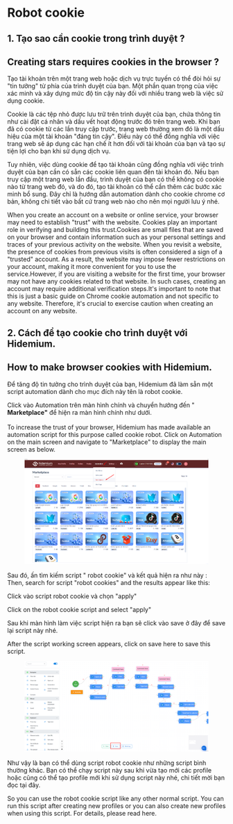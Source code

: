 # Robot cookie

## 1. Tạo sao cần cookie trong trình duyệt  ?

## &#x20;Creating stars requires cookies in the browser ?

Tạo tài khoản trên một trang web hoặc dịch vụ trực tuyến có thể đòi hỏi sự "tin tưởng" từ phía của trình duyệt của bạn. Một phần quan trọng của việc xác minh và xây dựng mức độ tin cậy này đối với nhiều trang web là việc sử dụng cookie.

Cookie là các tệp nhỏ được lưu trữ trên trình duyệt của bạn, chứa thông tin như cài đặt cá nhân và dấu vết hoạt động trước đó trên trang web. Khi bạn đã có cookie từ các lần truy cập trước, trang web thường xem đó là một dấu hiệu của một tài khoản "đáng tin cậy". Điều này có thể đồng nghĩa với việc trang web sẽ áp dụng các hạn chế ít hơn đối với tài khoản của bạn và tạo sự tiện lợi cho bạn khi sử dụng dịch vụ.

Tuy nhiên, việc dùng cookie để tạo tài khoản cũng đồng nghĩa với việc trình duyệt của bạn cần có sẵn các cookie liên quan đến tài khoản đó. Nếu bạn truy cập một trang web lần đầu, trình duyệt của bạn có thể không có cookie nào từ trang web đó, và do đó, tạo tài khoản có thể cần thêm các bước xác minh bổ sung. Đây chỉ là hướng dẫn automation dành cho cookie chrome cơ bản, không chi tiết vào bất cứ trang web nào cho nên mọi người lưu ý nhé.



When you create an account on a website or online service, your browser may need to establish "trust" with the website. Cookies play an important role in verifying and building this trust.Cookies are small files that are saved on your browser and contain information such as your personal settings and traces of your previous activity on the website. When you revisit a website, the presence of cookies from previous visits is often considered a sign of a "trusted" account. As a result, the website may impose fewer restrictions on your account, making it more convenient for you to use the service.However, if you are visiting a website for the first time, your browser may not have any cookies related to that website. In such cases, creating an account may require additional verification steps.It's important to note that this is just a basic guide on Chrome cookie automation and not specific to any website. Therefore, it's crucial to exercise caution when creating an account on any website.

## 2. Cách để tạo cookie cho trình duyệt với Hidemium.

## &#x20;How to make browser cookies with Hidemium.

Để tăng độ tin tưởng cho trình duyệt của bạn, Hidemium đã làm sẵn một script automation dành cho mục đích này tên là robot cookie.&#x20;

Click vào Automation trên màn hình chính và chuyển hướng đến " **Marketplace"**  để hiện ra màn hình chính như dưới.\
\
To increase the trust of your browser, Hidemium has made available an automation script for this purpose called cookie robot. Click on Automation on the main screen and navigate to "Marketplace" to display the main screen as below.

<figure><img src="../../.gitbook/assets/image (2) (1) (1) (1) (1) (1) (1) (1) (1) (1) (1) (1) (1) (1) (1) (1) (1) (1) (1) (1) (1) (1).png" alt=""><figcaption></figcaption></figure>

Sau đó, ấn tìm kiếm script " robot cookie" và kết quả hiện ra như này : \
Then, search for script "robot cookies" and the results appear like this:

Click vào script robot cookie và chọn "apply"

Click on the robot cookie script and select "apply"

Sau khi màn hình làm việc script hiện ra bạn sẽ click vào save ở đây để save lại script này nhé.&#x20;

After the script working screen appears, click on save here to save this script.

<figure><img src="../../.gitbook/assets/Screenshot_85 (1).png" alt=""><figcaption></figcaption></figure>

Như vậy là bạn có thể dùng script robot cookie như những script bình thường khác. Bạn có thể chạy script này sau khi vừa tạo mới các profile hoặc cũng có thể tạo profile mới khi sử dụng script này nhé, chi tiết mời bạn đọc tại đây.



So you can use the robot cookie script like any other normal script. You can run this script after creating new profiles or you can also create new profiles when using this script. For details, please read here.
